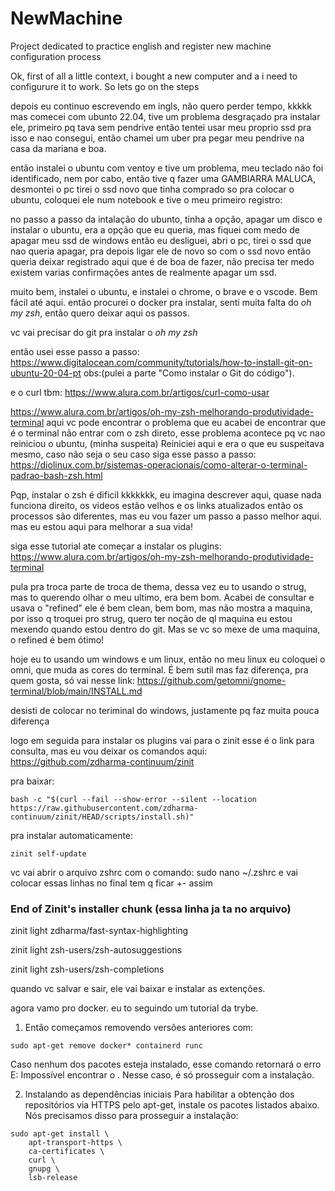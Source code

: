 # NewMachine
Project dedicated to practice english and register new machine configuration process

Ok, first of all a little context, i bought a new computer and a i need to configurure it to work. So lets go on the steps


depois eu continuo escrevendo em ingls, não quero perder tempo, kkkkk mas comecei com ubunto 22.04, tive um problema desgraçado pra instalar ele, primeiro pq tava sem pendrive então tentei usar meu proprio ssd pra isso e nao consegui, então chamei um uber pra pegar meu pendrive na casa da mariana e boa.

então instalei o ubuntu com ventoy e tive um problema, meu teclado não foi identificado, nem por cabo, então tive q fazer uma GAMBIARRA MALUCA,
desmontei o pc tirei o ssd novo que tinha comprado so pra colocar o ubuntu, coloquei ele num notebook e tive o meu primeiro registro:

no passo a passo da intalação do ubunto, tinha a opção, apagar um disco e instalar o ubuntu, era a opção que eu queria, mas fiquei com medo de apagar meu ssd de windows então eu desliguei, abri o pc, tirei o ssd que nao queria apagar, pra depois ligar ele de novo so com o ssd novo então queria deixar registrado aqui que é de boa de fazer, não precisa ter medo existem varias confirmações antes de realmente apagar um ssd.

muito bem, instalei o ubuntu, e instalei o chrome, o brave e o vscode. Bem fácil até aqui.
então procurei o docker pra instalar, senti muita falta do *oh my zsh*, então quero deixar aqui os passos.

vc vai precisar do git pra instalar o *oh my zsh*

então usei esse passo a passo: https://www.digitalocean.com/community/tutorials/how-to-install-git-on-ubuntu-20-04-pt
obs:(pulei a parte "Como instalar o Git do código").

e o curl tbm: https://www.alura.com.br/artigos/curl-como-usar 

https://www.alura.com.br/artigos/oh-my-zsh-melhorando-produtividade-terminal
aqui vc pode encontrar o problema que eu acabei de encontrar que é o terminal não entrar com o zsh direto, esse problema acontece pq vc nao reiniciou o ubuntu, (minha suspeita)
Reiniciei aqui e era o que eu suspeitava mesmo, caso não seja o seu caso siga esse passo a passo: https://diolinux.com.br/sistemas-operacionais/como-alterar-o-terminal-padrao-bash-zsh.html

Pqp, instalar o zsh é dificil kkkkkkk, eu imagina descrever aqui, quase nada funciona direito, os videos estão velhos e os links atualizados então os processos são diferentes, mas eu vou fazer um passo a passo melhor aqui.
mas eu estou aqui para melhorar a sua vida!

siga esse tutorial ate começar a instalar os plugins: https://www.alura.com.br/artigos/oh-my-zsh-melhorando-produtividade-terminal

pula pra troca parte de troca de thema, dessa vez eu to usando o strug, mas to querendo olhar o meu ultimo, era bem bom. Acabei de consultar e usava o "refined"
ele é bem clean, bem bom, mas não mostra a maquina, por isso q troquei pro strug, quero ter noção de ql maquina eu estou mexendo quando estou dentro do git. Mas se vc so mexe de uma maquina, o refined é bem ótimo!

hoje eu to usando um windows e um linux, então no meu linux eu coloquei o omni, que muda as cores do terminal. É bem sutil mas faz diferença, pra quem gosta, só vai nesse link:
https://github.com/getomni/gnome-terminal/blob/main/INSTALL.md

desisti de colocar no teriminal do windows, justamente pq faz muita pouca diferença

logo em seguida para instalar os plugins vai para o zinit esse é o link para consulta, mas eu vou deixar os comandos aqui: https://github.com/zdharma-continuum/zinit

pra baixar: 

```git
bash -c "$(curl --fail --show-error --silent --location https://raw.githubusercontent.com/zdharma-continuum/zinit/HEAD/scripts/install.sh)"
```

pra instalar automaticamente: 

```git
zinit self-update
```

vc vai abrir o arquivo zshrc com o comando: sudo nano ~/.zshrc e vai colocar essas linhas no final tem q ficar +- assim
### End of Zinit's installer chunk (essa linha ja ta no arquivo)
zinit light zdharma/fast-syntax-highlighting

zinit light zsh-users/zsh-autosuggestions

zinit light zsh-users/zsh-completions


quando vc salvar e sair, ele vai baixar e instalar as extenções.

agora vamo pro docker.
eu to seguindo um tutorial da trybe.

1. Então começamos removendo versões anteriores com: 
```git 
sudo apt-get remove docker* containerd runc
```

Caso nenhum dos pacotes esteja instalado, esse comando retornará o erro E: Impossível encontrar o <nome-do-pacote>. Nesse caso, é só prosseguir com a instalação.

2. Instalando as dependências iniciais
Para habilitar a obtenção dos repositórios via HTTPS pelo apt-get, instale os pacotes listados abaixo. Nós precisamos disso para prosseguir a instalação:

```git
sudo apt-get install \
    apt-transport-https \
    ca-certificates \
    curl \
    gnupg \
    lsb-release
```
